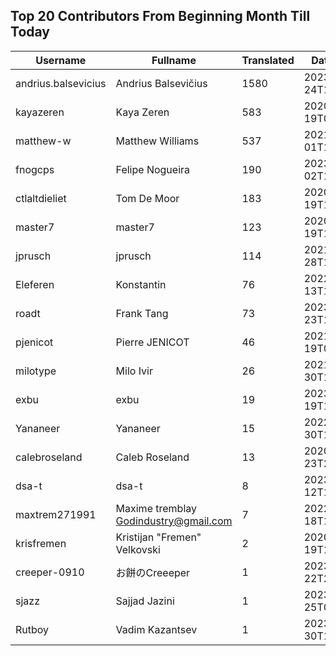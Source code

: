 ## Top 20 Contributors From Beginning Month Till Today ##
|Username|Fullname|Translated|DateJoined|
|--------|--------|----------|----------|
|andrius.balsevicius|Andrius Balsevičius|1580|2023-03-24T13:18:42.|
|kayazeren|Kaya Zeren|583|2020-06-19T07:05:24Z|
|matthew-w|Matthew Williams|537|2021-03-01T11:40:28.|
|fnogcps|Felipe Nogueira|190|2023-03-02T12:48:46.|
|ctlaltdieliet|Tom De Moor|183|2020-06-19T16:30:47Z|
|master7|master7|123|2020-06-19T18:20:39.|
|jprusch|jprusch|114|2021-06-28T12:00:18.|
|Eleferen|Konstantin|76|2022-10-13T14:04:24Z|
|roadt|Frank Tang|73|2023-03-23T13:03:55.|
|pjenicot|Pierre JENICOT|46|2021-03-19T08:51:04.|
|milotype|Milo Ivir|26|2021-10-30T10:27:42.|
|exbu|exbu|19|2023-01-19T16:58:57.|
|Yananeer|Yananeer|15|2022-07-30T18:18:28.|
|calebroseland|Caleb Roseland|13|2020-07-23T21:29:21.|
|dsa-t|dsa-t|8|2023-04-12T16:58:38.|
|maxtrem271991|Maxime tremblay Godindustry@gmail.com|7|2022-03-18T11:36:10.|
|krisfremen|Kristijan "Fremen" Velkovski|2|2020-06-19T18:20:03.|
|creeper-0910|お餅のCreeeper|1|2023-01-22T23:18:29.|
|sjazz|Sajjad Jazini|1|2023-01-25T05:47:07.|
|Rutboy|Vadim Kazantsev|1|2023-03-30T12:15:24.|

